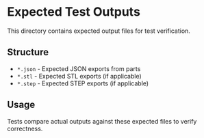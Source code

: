 # Expected Test Outputs

This directory contains expected output files for test verification.

## Structure

- `*.json` - Expected JSON exports from parts
- `*.stl` - Expected STL exports (if applicable)
- `*.step` - Expected STEP exports (if applicable)

## Usage

Tests compare actual outputs against these expected files to verify correctness.
